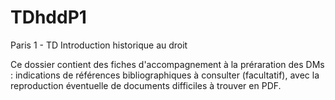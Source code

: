 # TDhddP1

Paris 1 - TD Introduction historique au droit

Ce dossier contient des fiches d'accompagnement à la préraration des DMs : indications de références bibliographiques à consulter (facultatif), avec la reproduction éventuelle de documents difficiles à trouver en PDF.
